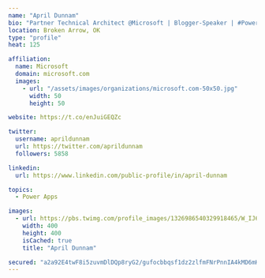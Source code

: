 ```yaml
---
name: "April Dunnam"
bio: "Partner Technical Architect @Microsoft | Blogger-Speaker | #PowerApps, #PowerAutomate, #Office365, #SharePoint | #WIT | #Karaoke Queen"
location: Broken Arrow, OK
type: "profile"
heat: 125

affiliation:
  name: Microsoft
  domain: microsoft.com
  images:
    - url: "/assets/images/organizations/microsoft.com-50x50.jpg"
      width: 50
      height: 50

website: https://t.co/enJuiGEQZc

twitter:
  username: aprildunnam
  url: https://twitter.com/aprildunnam
  followers: 5858

linkedin:
  url: https://www.linkedin.com/public-profile/in/april-dunnam

topics:
  - Power Apps

images:
  - url: https://pbs.twimg.com/profile_images/1326986540329918465/W_IJ6Ih2_400x400.jpg
    width: 400
    height: 400
    isCached: true
    title: "April Dunnam"

secured: "a2a92E4twF8i5zuvmDlDQp8ryG2/gufocbbqsf1dz2zlfmFNrPnnIA4kMD6mHO5aKpxIWLe7U7z9NmDdR3iIMsB5K4m2P7SHFO/5W+3dBS/GDkHyMGLqEWIO+Gjo3wTRok/mMCpeEX6haXPvUrUfgcfaOUWpeOSoaTYNXGYqkiZn0ot1qnsI2maY0THcsJnlCrpFSCsaPXJ0Yt5xQOVoFCpIFv9udWLvtbTZzwMw3lzcXquZF2822/5mgcIfUxAFYC7R3vpqMMD4V2pBFnrcp03sv0CZntaP8ZJLmvp8xhg9/nax5JyuEHWXP6ik/+WcbTtUC6ipgRHdds9EWzm+2NNtUIrgqDIPwdY5xohZtVDuoIPvOnIN4fZrZG0821NVwlPdiI0Igysks/dUi1pyGX9nBwtWfK3KTRvgkZ3+G20=;UJn3BuJNbDtn8+C8rnymxw=="
---
```



